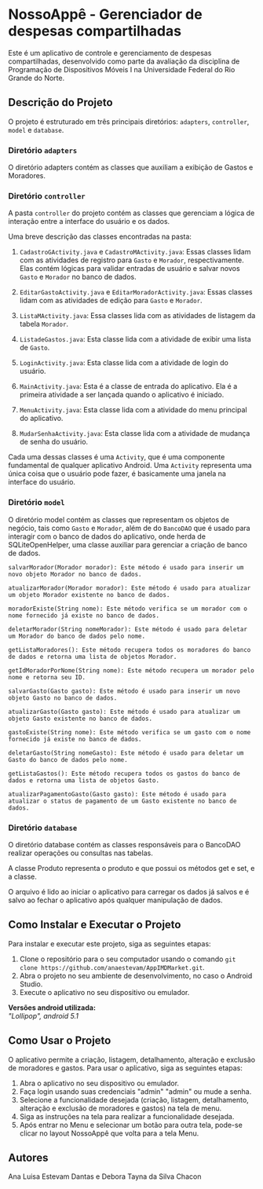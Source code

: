 # NossoAppê - Gerenciador de despesas compartilhadas

Este é um aplicativo de controle e gerenciamento de despesas compartilhadas, desenvolvido como parte da avaliação da disciplina de Programação de Dispositivos Móveis I na Universidade Federal do Rio Grande do Norte.

## Descrição do Projeto

O projeto é estruturado em três principais diretórios:      `adapters`, `controller`, `model` e `database`.

### Diretório `adapters`

O diretório adapters contém as classes que auxiliam a exibição de Gastos e Moradores.

### Diretório `controller`

A pasta `controller` do projeto contém as classes que gerenciam a lógica de interação entre a interface do usuário e os dados.

Uma breve descrição das classes encontradas na pasta:

1. `CadastroGActivity.java` e `CadastroMActivity.java`: Essas classes lidam com as atividades de registro para `Gasto` e `Morador`, respectivamente. Elas contém lógicas para validar entradas de usuário e salvar novos `Gasto` e `Morador` no banco de dados.

2. `EditarGastoActivity.java` e `EditarMoradorActivity.java`: Essas classes lidam com as atividades de edição para `Gasto` e `Morador`.

3. `ListaMActivity.java`: Essa classes lida com as atividades de listagem da tabela `Morador`.

4. `ListadeGastos.java`: Esta classe lida com a atividade de exibir uma lista de `Gasto`.

5. `LoginActivity.java`: Esta classe lida com a atividade de login do usuário.

6. `MainActivity.java`: Esta é a classe de entrada do aplicativo. Ela é a primeira atividade a ser lançada quando o aplicativo é iniciado.

7. `MenuActivity.java`: Esta classe lida com a atividade do menu principal do aplicativo.

8. `MudarSenhaActivity.java`: Esta classe lida com a atividade de mudança de senha do usuário. 

Cada uma dessas classes é uma `Activity`, que é uma componente fundamental de qualquer aplicativo Android. Uma `Activity` representa uma única coisa que o usuário pode fazer, é basicamente uma janela na interface do usuário.

### Diretório `model`

O diretório model contém as classes que representam os objetos de negócio, tais como `Gasto` e `Morador`, além de do `BancoDAO` que é usado para interagir com o banco de dados do aplicativo, onde herda de SQLiteOpenHelper, uma classe auxiliar para gerenciar a criação de banco de dados.

    salvarMorador(Morador morador): Este método é usado para inserir um novo objeto Morador no banco de dados.

    atualizarMorador(Morador morador): Este método é usado para atualizar um objeto Morador existente no banco de dados.

    moradorExiste(String nome): Este método verifica se um morador com o nome fornecido já existe no banco de dados.

    deletarMorador(String nomeMorador): Este método é usado para deletar um Morador do banco de dados pelo nome.

    getListaMoradores(): Este método recupera todos os moradores do banco de dados e retorna uma lista de objetos Morador.

    getIdMoradorPorNome(String nome): Este método recupera um morador pelo nome e retorna seu ID.

    salvarGasto(Gasto gasto): Este método é usado para inserir um novo objeto Gasto no banco de dados.

    atualizarGasto(Gasto gasto): Este método é usado para atualizar um objeto Gasto existente no banco de dados.

    gastoExiste(String nome): Este método verifica se um gasto com o nome fornecido já existe no banco de dados.

    deletarGasto(String nomeGasto): Este método é usado para deletar um Gasto do banco de dados pelo nome.

    getListaGastos(): Este método recupera todos os gastos do banco de dados e retorna uma lista de objetos Gasto.

    atualizarPagamentoGasto(Gasto gasto): Este método é usado para atualizar o status de pagamento de um Gasto existente no banco de dados.


### Diretório `database`

O diretório database contém as classes responsáveis para o BancoDAO realizar operações ou consultas nas tabelas.

A classe Produto representa o produto e que possui os métodos get e set, e a classe.

 O arquivo é lido ao iniciar o aplicativo para carregar os dados já salvos e é salvo ao fechar o aplicativo após qualquer manipulação de dados.

## Como Instalar e Executar o Projeto

Para instalar e executar este projeto, siga as seguintes etapas:

1. Clone o repositório para o seu computador usando o comando `git clone https://github.com/anaestevam/AppIMDMarket.git`.
2. Abra o projeto no seu ambiente de desenvolvimento, no caso o Android Studio.
3. Execute o aplicativo no seu dispositivo ou emulador.

**Versões android utilizada:**<br>
*"Lollipop", android 5.1*

## Como Usar o Projeto

O aplicativo permite a criação, listagem, detalhamento, alteração e exclusão de moradores e gastos. Para usar o aplicativo, siga as seguintes etapas:

1. Abra o aplicativo no seu dispositivo ou emulador.
2. Faça login usando suas credenciais "admin" "admin" ou mude a senha.
3. Selecione a funcionalidade desejada (criação, listagem, detalhamento, alteração e exclusão de moradores e gastos) na tela de menu.
4. Siga as instruções na tela para realizar a funcionalidade desejada.
5. Após entrar no Menu e selecionar um botão para outra tela, pode-se clicar no layout NossoAppê que volta para a tela Menu.


## Autores

Ana Luisa Estevam Dantas e Debora Tayna da Silva Chacon